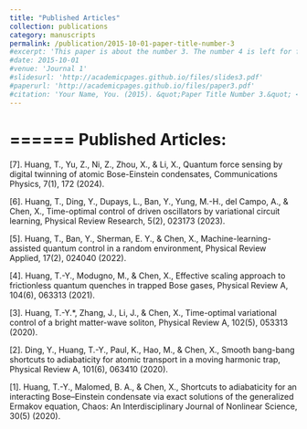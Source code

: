 ```yaml
---
title: "Published Articles"
collection: publications
category: manuscripts
permalink: /publication/2015-10-01-paper-title-number-3
#excerpt: 'This paper is about the number 3. The number 4 is left for future work.'
#date: 2015-10-01
#venue: 'Journal 1'
#slidesurl: 'http://academicpages.github.io/files/slides3.pdf'
#paperurl: 'http://academicpages.github.io/files/paper3.pdf'
#citation: 'Your Name, You. (2015). &quot;Paper Title Number 3.&quot; <i>Journal 1</i>. 1(3).'
---
```

======
**Published Articles**:
======
[7]. Huang, T., Yu, Z., Ni, Z., Zhou, X., & Li, X., Quantum force sensing by digital twinning of atomic Bose-Einstein condensates, Communications Physics, 7(1), 172 (2024).

[6]. Huang, T., Ding, Y., Dupays, L., Ban, Y., Yung, M.-H., del Campo, A., & Chen, X., Time-optimal control of driven oscillators by variational circuit learning, Physical Review Research, 5(2), 023173 (2023).

[5]. Huang, T., Ban, Y., Sherman, E. Y., & Chen, X., Machine-learning-assisted quantum control in a random environment, Physical Review Applied, 17(2), 024040 (2022).

[4]. Huang, T.-Y., Modugno, M., & Chen, X., Effective scaling approach to frictionless quantum quenches in trapped Bose gases, Physical Review A, 104(6), 063313 (2021).

[3]. Huang, T.-Y.*, Zhang, J., Li, J., & Chen, X., Time-optimal variational control of a bright matter-wave soliton, Physical Review A, 102(5), 053313 (2020).

[2]. Ding, Y., Huang, T.-Y., Paul, K., Hao, M., & Chen, X., Smooth bang-bang shortcuts to adiabaticity for atomic transport in a moving harmonic trap, Physical Review A, 101(6), 063410 (2020).

[1]. Huang, T.-Y., Malomed, B. A., & Chen, X., Shortcuts to adiabaticity for an interacting Bose–Einstein condensate via exact solutions of the generalized Ermakov equation, Chaos: An Interdisciplinary Journal of Nonlinear Science, 30(5) (2020).
